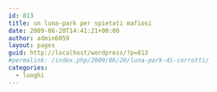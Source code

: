 ```yaml
---
id: 813
title: un luna-park per spietati mafiosi
date: 2009-06-20T14:41:21+00:00
author: admin6059
layout: pages
guid: http://localhost/wordpress/?p=813
#permalink: /index.php/2009/06/20/luna-park-di-corrotti/
categories:
  - luoghi
---
```

